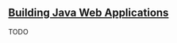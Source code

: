 ## [Building Java Web Applications](https://guides.gradle.org/building-java-web-applications/)

TODO
